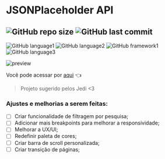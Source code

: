 # JSONPlaceholder API

![GitHub repo size](https://img.shields.io/github/repo-size/brinobruno/JSONPlaceholder?style=for-the-badge)
![GitHub last commit](https://img.shields.io/github/last-commit/brinobruno/JSONPlaceholder/main?style=for-the-badge)
---
![GitHub language1](https://img.shields.io/badge/JavaScript-323330?style=for-the-badge&logo=javascript&logoColor=F7DF1E)
![GitHub language2](https://img.shields.io/badge/SASS-hotpink.svg?style=for-the-badge&logo=SASS&logoColor=white)
![GitHub framework1](https://img.shields.io/badge/bootstrap-%23563D7C.svg?style=for-the-badge&logo=bootstrap&logoColor=white)
![GitHub language3](https://img.shields.io/badge/HTML5-E34F26?style=for-the-badge&logo=html5&logoColor=white)

![preview](https://user-images.githubusercontent.com/81701584/132210423-be7d0cc4-50fd-453c-8548-53818089cbcc.gif)

Você pode acessar por [aqui] 👈 

> Projeto sugerido pelos Jedi <3

### Ajustes e melhorias a serem feitas:

- [ ] Criar funcionalidade de filtragem por pesquisa;
- [ ] Adicionar mais breakpoints para melhorar a responsividade;
- [ ] Melhorar a UX/UI;
- [ ] Redefinir paleta de cores;
- [ ] Criar barra de scroll personalizada;
- [ ] Criar transição de páginas;

[aqui]: https://json-io.vercel.app/
